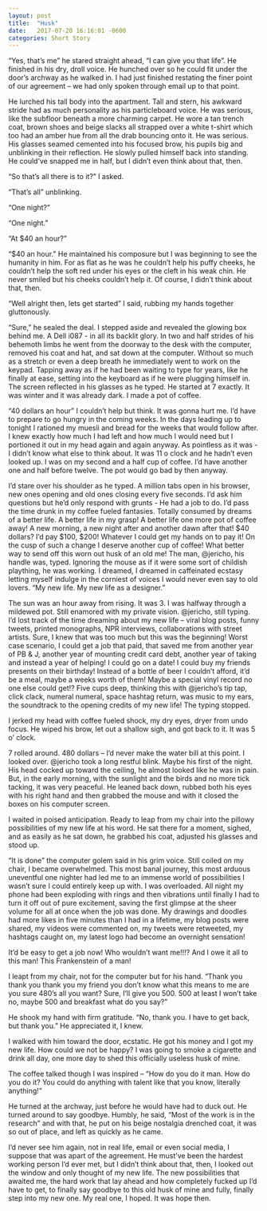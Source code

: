 ```yaml
---
layout: post
title:  "Husk"
date:   2017-07-20 16:16:01 -0600
categories: Short Story
---
```


“Yes, that’s me” he stared straight ahead, “I can give you that life”. He finished in his dry, droll voice. He hunched over so he could fit under the door’s archway as he walked in. I had just finished restating the finer point of our agreement – we had only spoken through email up to that point.

He lurched his tall body into the apartment. Tall and stern, his awkward stride had as much personality as his particleboard voice. He was serious, like the subfloor beneath a more charming carpet. He wore a tan trench coat, brown shoes and beige slacks all strapped over a white t-shirt which too had an amber hue from all the drab bouncing onto it. He was serious. His glasses seamed cemented into his focused brow, his pupils big and unblinking in their reflection. He slowly pulled himself back into standing. He could’ve snapped me in half, but I didn’t even think about that, then.

“So that’s all there is to it?” I asked.

“That’s all” unblinking.

“One night?”

“One night.”

“At $40 an hour?”

“$40 an hour.” He maintained his composure but I was beginning to see the humanity in him. For as flat as he was he couldn’t help his puffy cheeks, he couldn’t help the soft red under his eyes or the cleft in his weak chin. He never smiled but his cheeks couldn’t help it.
Of course, I didn’t think about that, then.

“Well alright then, lets get started” I said, rubbing my hands together gluttonously.

“Sure,” he sealed the deal. I stepped aside and revealed the glowing box behind me. A Dell i087 - in all its backlit glory. In two and half strides of his behemoth limbs he went from the doorway to the desk with the computer, removed his coat and hat, and sat down at the computer. Without so much as a stretch or even a deep breath he immediately went to work on the keypad. Tapping away as if he had been waiting to type for years, like he finally at ease, setting into the keyboard as if he were plugging himself in.  The screen reflected in his glasses as he typed. He started at 7 exactly. It was winter and it was already dark. I made a pot of coffee.

“40 dollars an hour” I couldn’t help but think. It was gonna hurt me. I’d have to prepare to go hungry in the coming weeks. In the days leading up to tonight I rationed my muesli and bread for the weeks that would follow after. I knew exactly how much I had left and how much I would need but I portioned it out in my head again and again anyway. As pointless as it was - I didn’t know what else to think about. It was 11 o clock and he hadn’t even looked up. I was on my second and a half cup of coffee. I’d have another one and half before twelve. The pot would go bad by then anyway.

I’d stare over his shoulder as he typed. A million tabs open in his browser, new ones opening and old ones closing every five seconds. I’d ask him questions but he’d only respond with grunts - He had a job to do. I’d pass the time drunk in my coffee fueled fantasies. Totally consumed by dreams of a better life. A better life in my grasp! A better life one more pot of coffee away! A new morning, a new night after and another dawn after that! $40 dollars? I’d pay $100, $200! Whatever I could get my hands on to pay it! On the cusp of such a change I deserve another cup of coffee! What better way to send off this worn out husk of an old me!
The man, @jericho, his handle was, typed. Ignoring the mouse as if it were some sort of childish plaything, he was working. I dreamed, I dreamed in caffeinated ecstasy letting myself indulge in the corniest of voices I would never even say to old lovers. “My new life. My new life as a designer.”

The sun was an hour away from rising. It was 3. I was halfway through a mildewed pot. Still enamored with my private vision. @jericho, still typing. I’d lost track of the time dreaming about my new life – viral blog posts, funny tweets, printed monographs, NPR interviews, collaborations with street artists. Sure, I knew that was too much but this was the beginning! Worst case scenario, I could get a job that paid, that saved me from another year of PB & J, another year of mounting credit card debt, another year of taking and instead a year of helping! I could go on a date! I could buy my friends presents on their birthday! Instead of a bottle of beer I couldn’t afford, it’d be a meal, maybe a weeks worth of them! Maybe a special vinyl record no one else could get!? Five cups deep, thinking this with @jericho’s tip tap, click clack, numeral numeral, space hashtag return, was music to my ears, the soundtrack to the opening credits of my new life!
The typing stopped.

I jerked my head with coffee fueled shock, my dry eyes, dryer from undo focus. He wiped his brow, let out a shallow sigh, and got back to it. It was 5 o’ clock.

7 rolled around. 480 dollars – I’d never make the water bill at this point. I looked over. @jericho took a long restful blink. Maybe his first of the night. His head cocked up toward the ceiling, he almost looked like he was in pain. But, in the early morning, with the sunlight and the birds and no more tick tacking, it was very peaceful. He leaned back down, rubbed both his eyes with his right hand and then grabbed the mouse and with it closed the boxes on his computer screen.

I waited in poised anticipation. Ready to leap from my chair into the pillowy possibilities of my new life at his word. He sat there for a moment, sighed, and as easily as he sat down, he grabbed his coat, adjusted his glasses and stood up.

“It is done” the computer golem said in his grim voice. Still coiled on my chair, I became overwhelmed. This most banal journey, this most arduous uneventful one nighter had led me to an immense world of possibilities I wasn’t sure I could entirely keep up with.
I was overloaded. All night my phone had been exploding with rings and then vibrations until finally I had to turn it off out of pure excitement, saving the first glimpse at the sheer volume for all at once when the job was done. My drawings and doodles had more likes in five minutes than I had in a lifetime, my blog posts were shared, my videos were commented on, my tweets were retweeted, my hashtags caught on, my latest logo had become an overnight sensation!

It’d be easy to get a job now! Who wouldn’t want me!!!? And I owe it all to this man! This Frankenstein of a man!

I leapt from my chair, not for the computer but for his hand.
“Thank you thank you thank you my friend you don’t know what this means to me are you sure 480’s all you want? Sure, I’ll give you 500. 500 at least I won’t take no, maybe 500 and breakfast what do you say?”

He shook my hand with firm gratitude. “No, thank you. I have to get back, but thank you.” He appreciated it, I knew.

I walked with him toward the door, ecstatic. He got his money and I got my new life. How could we not be happy? I was going to smoke a cigarette and drink all day, one more day to shed this officially useless husk of mine.

The coffee talked though I was inspired – “How do you do it man. How do you do it? You could do anything with talent like that you know, literally anything!”

He turned at the archway, just before he would have had to duck out. He turned around to say goodbye. Humbly, he said, “Most of the work is in the research” and with that, he put on his beige nostalgia drenched coat, it was so out of place, and left as quickly as he came.

I’d never see him again, not in real life, email or even social media, I suppose that was apart of the agreement. He must’ve been the hardest working person I’d ever met, but I didn’t think about that, then, I looked out the window and only thought of my new life. The new possibilities that awaited me, the hard work that lay ahead and how completely fucked up I’d have to get, to finally say goodbye to this old husk of mine and fully, finally step into my new one. My real one, I hoped. It was hope then.
